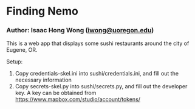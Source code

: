 # Finding Nemo

### Author: Isaac Hong Wong (iwong@uoregon.edu)

This is a web app that displays some sushi restaurants around the city of Eugene, OR.

Setup:
1) Copy credentials-skel.ini into sushi/credentials.ini, and fill out the necessary information
2) Copy secrets-skel.py into sushi/secrets.py, and fill out the developer key. A key can be obtained from https://www.mapbox.com/studio/account/tokens/